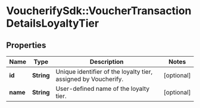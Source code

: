 # VoucherifySdk::VoucherTransactionDetailsLoyaltyTier

## Properties

| Name | Type | Description | Notes |
| ---- | ---- | ----------- | ----- |
| **id** | **String** | Unique identifier of the loyalty tier, assigned by Voucherify. | [optional] |
| **name** | **String** | User-defined name of the loyalty tier. | [optional] |

